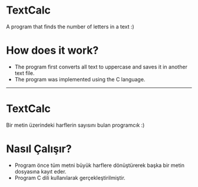 # TextCalc

A program that finds the number of letters in a text :)

# How does it work?

- The program first converts all text to uppercase and saves it in another text file.
- The program was implemented using the C language.

----------------------------------------------------------

# TextCalc

Bir metin üzerindeki harflerin sayısını bulan programcık :)

# Nasıl Çalışır?

- Program önce tüm metni büyük harflere dönüştürerek başka bir metin dosyasına kayıt eder.
- Program C dili kullanılarak gerçekleştirilmiştir.

